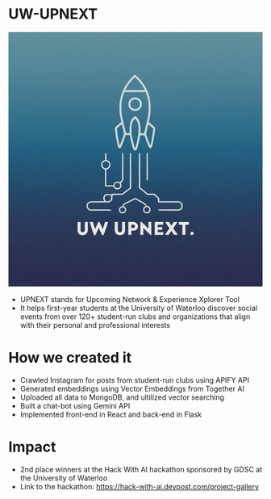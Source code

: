 # UW-UPNEXT
![UPNEXT](https://github.com/Torido-Mir/UW-UPNEXT/blob/main/upnext.jpg.jpg)
- UPNEXT stands for Upcoming Network & Experience Xplorer Tool
- It helps first-year students at the University of Waterloo discover social events from over 120+ student-run clubs and organizations that align with their personal and professional interests

# How we created it 
- Crawled Instagram for posts from student-run clubs using APIFY API 
- Generated embeddings using Vector Embeddings from Together AI
- Uploaded all data to MongoDB, and ultilized vector searching
- Built a chat-bot using Gemini API
- Implemented front-end in React and back-end in Flask

# Impact
- 2nd place winners at the Hack With AI hackathon sponsored by GDSC at the University of Waterloo
- Link to the hackathon: https://hack-with-ai.devpost.com/project-gallery 
